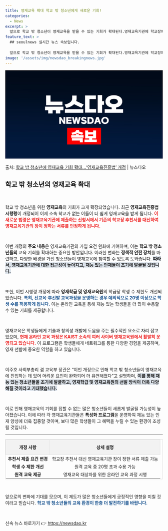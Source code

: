 ```yaml
---
title: 영재교육 확대 학교 밖 청소년에게 새로운 기회!
categories:
  - News
excerpt: >
  앞으로 학교 밖 청소년이 영재교육을 받을 수 있는 기회가 확대된다.영재교육기관에 학교장이나 지도교사 추천서를…
feature_text: >
  ## seoulnews 실시간 뉴스 속보입니다.

  앞으로 학교 밖 청소년이 영재교육을 받을 수 있는 기회가 확대된다.영재교육기관에 학교장이나 지도교사 추천서를…
image: '/assets/img/newsdao_breakingnews.jpg'
---
```


![뉴스다오 속보](/assets/img/newsdao_breakingnews.jpg)

<p>출처: <a href="https://newsdao.kr/2738" rel="dofollow">학교 밖 청소년에 영재교육 기회 확대…‘영재교육진흥법’ 개정</a> | 뉴스다오</p>

<h2 data-ke-size="size26">학교 밖 청소년의 영재교육 확대</h2>

<p data-ke-size="size16">&nbsp;</p>

학교 밖 청소년을 위한 **영재교육**의 기회가 크게 확장되었습니다. 최근 **영재교육진흥법 시행령**이 개정되어 이제 소속 학교가 없는 이들이 더 쉽게 영재교육을 받게 됩니다. <b><span style="color: #ee2323;">이 새로운 법령은 영재교육기관에 제출하는 신청서에서 기존의 학교장 추천서를 대신하여 영재교육기관의 장이 정하는 서류를 인정하게 됩니다.</span></b> 

<p data-ke-size="size16">&nbsp;</p>

이번 개정의 **주요 내용**은 영재교육기관의 가입 요건 완화에 기여하며, 이는 **학교 밖 청소년들의** 교육 기회를 확대하는 중요한 방안입니다. 이러한 변화는 **정책적 안전 장치**를 마련하고, 다양한 배경을 가진 청소년들이 영재교육에 참여할 수 있도록 도와줍니다. <b><span style="background-color: #21538527;">따라서, 영재교육기관에 대한 접근성이 높아지고, 재능 있는 인재들이 조기에 발굴될 것입니다.</span></b> 

<p data-ke-size="size16">&nbsp;</p>

또한, 이번 시행령 개정에 따라 **영재학급 및 영재교육원**의 학급당 학생 수 제한도 개선되었습니다. <b><span style="color: #1a5490;">특히, 선교육·후선발 교육과정을 운영하는 경우 예외적으로 20명 이상으로 학생 수를 허용하게 됩니다.</span></b> 이는 온라인 교육을 통해 재능 있는 학생들을 더 많이 수용할 수 있는 기회를 제공합니다.

<p data-ke-size="size16">&nbsp;</p>

영재교육은 학생들에게 기술과 창의성 개발에 도움을 주는 필수적인 요소로 자리 잡고 있으며, <b><span style="color: #ee2323;">현재 온라인 교육 과정은 KAIST 소속의 여러 사이버 영재교육원에서 활발히 운영되고 있습니다.</span></b> 이 프로그램은 학생들에게 네트워크를 통한 다양한 경험을 제공하며, 영재 선발에 중요한 역할을 하고 있습니다.

<p data-ke-size="size16">&nbsp;</p>

이주호 사회부총리 겸 교육부 장관은 “이번 개정으로 인해 학교 밖 청소년들이 영재교육에 진입하는 데 있어 어려운 요인이 완화되어 더 유연해졌다”고 설명하며, <b><span style="background-color: #21538527;">이를 통해 재능 있는 청소년들을 조기에 발굴하고, 영재학급 및 영재교육원의 선발 방식이 더욱 다양해질 것이라고 기대했습니다.</span></b>

<p data-ke-size="size16">&nbsp;</p>

이로 인해 영재교육의 기회를 접할 수 없는 많은 청소년들이 새롭게 발굴될 가능성이 높아졌습니다. 이에 따라 각 영재교육기관들은 **특성화 프로그램**을 운영하여 재능 있는 인재 양성에 더욱 집중할 것이며, 보다 많은 학생들이 그 혜택을 누릴 수 있는 환경이 조성될 것입니다.

<hr/>

<table style="width: 100%; border: 1px solid #ddd; border-collapse: collapse;">
    <thead>
        <tr>
            <th style="text-align: center; height: 40px; border: 1px solid #ddd; background-color: #f2f2f2;"><b>개정 사항</b></th>
            <th style="text-align: center; height: 40px; border: 1px solid #ddd; background-color: #f2f2f2;"><b>상세 설명</b></th>
        </tr>
    </thead>
    <tbody>
        <tr>
            <td style="text-align: center; height: 17px;"><b>추천서 제출 요건 변경</b></td>
            <td style="text-align: center; height: 17px;">학교장 추천서 대신 영재교육기관 장이 정한 서류 제출 가능</td>
        </tr>
        <tr>
            <td style="text-align: center; height: 17px;"><b>학생 수 제한 개선</b></td>
            <td style="text-align: center; height: 17px;">원격 교육 중 20명 초과 수용 가능</td>
        </tr>
        <tr>
            <td style="text-align: center; height: 17px;"><b>원격 교육 제공</b></td>
            <td style="text-align: center; height: 17px;">영재교육 대상자를 위한 온라인 교육 과정 시행</td>
        </tr>
    </tbody>
</table>

<p data-ke-size="size16">&nbsp;</p> 

앞으로의 변화에 기대를 모으며, 이 제도가 많은 청소년들에게 긍정적인 영향을 미칠 것이라고 믿습니다. <b><span style="color: #1a5490;">학교 밖 청소년들의 교육 환경이 한층 더 발전하기를 바랍니다.</span></b> 

<p data-ke-size="size16">&nbsp;</p> 

신속 뉴스 바로가기 👉 <a href="https://newsdao.kr" rel="dofollow">https://newsdao.kr</a>


